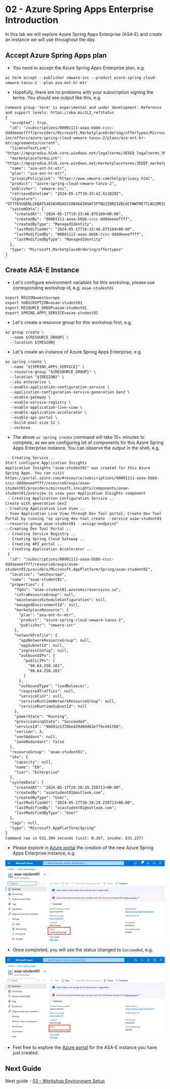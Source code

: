# 02 - Azure Spring Apps Enterprise Introduction

In this lab we will explore Azure Spring Apps Enterprise (ASA-E) and create an instance we will use throughout the day.

## Accept Azure Spring Apps plan

* You need to accept the Azure Spring Apps Enterprise plan, e.g.

```shell
az term accept --publisher vmware-inc --product azure-spring-cloud-vmware-tanzu-2 --plan asa-ent-hr-mtr
```

* Hopefully, there are no problems with your subscription signing the terms. You should see output like this, e.g.

```text
Command group 'term' is experimental and under development. Reference and support levels: https://aka.ms/CLI_refstatus
{
  "accepted": true,
  "id": "/subscriptions/00001111-aaaa-bbbb-cccc-ddddeeeeffff/providers/Microsoft.MarketplaceOrdering/offerTypes/Microsoft.MarketplaceOrdering/offertypes/publishers/vmware-inc/offers/azure-spring-cloud-vmware-tanzu-2/plans/asa-ent-hr-mtr/agreements/current",
  "licenseTextLink": "https://mpcprodsa.blob.core.windows.net/legalterms/3E5ED_legalterms_VMWARE%253a2DINC%253a24AZURE%253a2DSPRING%253a2DCLOUD%253a2DVMWARE%253a2DTANZU%253a2D2%253a24ASA%253a2DENT%253a2DHR%253a2DMTR%253a24TO3RAC3XZSHSDTP65CFZW6IPPAHH7AK67FSWSYMURETXWPUSCAVD4OLQYHA6YD5CWK4S4UAJE7VXIOTVYYJ7EJA67IXPJPVHUB2B7DY.txt",
  "marketplaceTermsLink": "https://mpcprodsa.blob.core.windows.net/marketplaceterms/3EDEF_marketplaceterms_SAAS%253a245XNIYDD23KXQBTPZZUVTDJNYHJZ5Y76OXRLYJ2DHP67BFUMFY42RHUG62CKSGJIAUTE2UN6MIODUJ4JBTOMEQBMWQM4VD2QGXBRTTUY.txt",
  "name": "asa-ent-hr-mtr",
  "plan": "asa-ent-hr-mtr",
  "privacyPolicyLink": "https://www.vmware.com/help/privacy.html",
  "product": "azure-spring-cloud-vmware-tanzu-2",
  "publisher": "vmware-inc",
  "retrieveDatetime": "2024-05-17T19:33:42.611828Z",
  "signature": "OT7T65UQENLCKBAT5465AVRDAO3IOB46AINSWT5PTBU3Z9RZ3ZBLKCFNWTRE7TLN22MOIFYR7DXOQ466D6DR4OC3NXZ56GQ4HZ4HPDY",
  "systemData": {
    "createdAt": "2024-05-17T19:33:46.875169+00:00",
    "createdBy": "00001111-aaaa-bbbb-cccc-ddddeeeeffff",
    "createdByType": "ManagedIdentity",
    "lastModifiedAt": "2024-05-17T19:33:46.875169+00:00",
    "lastModifiedBy": "00001111-aaaa-bbbb-cccc-ddddeeeeffff",
    "lastModifiedByType": "ManagedIdentity"
  },
  "type": "Microsoft.MarketplaceOrdering/offertypes"
}
```

## Create ASA-E Instance

* Let's configure environment variables for this workshop, please use corresponding workshop id, e.g. `asae-student01`

```shell
export REGION=westeurope
export SUBSCRIPTION=asae-student01
export RESOURCE_GROUP=asae-student01
export SPRING_APPS_SERVICE=asae-student01
```

* Let's create a resource group for this workshop first, e.g.

```shell
az group create \
  --name ${RESOURCE_GROUP} \
  --location ${REGION}
```

* Let's create an instance of Azure Spring Apps Enterprise, e.g.

```shell
az spring create \
  --name "${SPRING_APPS_SERVICE}" \
  --resource-group "${RESOURCE_GROUP}" \
  --location "${REGION}" \
  --sku enterprise \
  --enable-application-configuration-service \
  --application-configuration-service-generation Gen2 \
  --enable-gateway \
  --enable-service-registry \
  --enable-application-live-view \
  --enable-application-accelerator \
  --enable-api-portal \
  --build-pool-size S2 \
  --verbose
```

* The above `az spring create` command will take 10+ minutes to complete, as we are configuring lot of components for this Azure Spring Apps Enterprise instance. You can observe the output in the shell, e.g.

```text
 - Creating Service ..
Start configure Application Insights
Application Insights "asae-student01" was created for this Azure Spring Apps. You can visit https://portal.azure.com/#resource/subscriptions/00001111-aaaa-bbbb-cccc-ddddeeeeffff/resourceGroups/asae-student01/providers/microsoft.insights/components/asae-student01/overview to view your Application Insights component
 - Creating Application Configuration Service ..
Create with generation Gen2
- Creating Application Live View ..
- View Application Live View through Dev Tool portal. Create Dev Tool Portal by running "az spring dev-tool create --service asae-student01 --resource-group asae-student01 --assign-endpoint"
- Creating Dev Tool Portal ..
 - Creating Service Registry ..
 - Creating Spring Cloud Gateway ..
 - Creating API portal ..
 - Creating Application Accelerator ..
 {
  "id": "/subscriptions/00001111-aaaa-bbbb-cccc-ddddeeeeffff/resourceGroups/asae-student01/providers/Microsoft.AppPlatform/Spring/asae-student01",
  "location": "westeurope",
  "name": "asae-student01",
  "properties": {
    "fqdn": "asae-student01.azuremicroservices.io",
    "infraResourceGroup": null,
    "maintenanceScheduleConfiguration": null,
    "managedEnvironmentId": null,
    "marketplaceResource": {
      "plan": "asa-ent-hr-mtr",
      "product": "azure-spring-cloud-vmware-tanzu-2",
      "publisher": "vmware-inc"
    },
    "networkProfile": {
      "appNetworkResourceGroup": null,
      "appSubnetId": null,
      "ingressConfig": null,
      "outboundIPs": {
        "publicIPs": [
          "98.64.250.101",
          "98.64.250.102"
        ]
      },
      "outboundType": "loadBalancer",
      "requiredTraffics": null,
      "serviceCidr": null,
      "serviceRuntimeNetworkResourceGroup": null,
      "serviceRuntimeSubnetId": null
    },
    "powerState": "Running",
    "provisioningState": "Succeeded",
    "serviceId": "9b691e1378be429d8dd63ef79c441f08",
    "version": 3,
    "vnetAddons": null,
    "zoneRedundant": false
  },
  "resourceGroup": "asae-student01",
  "sku": {
    "capacity": null,
    "name": "E0",
    "tier": "Enterprise"
  },
  "systemData": {
    "createdAt": "2024-05-17T20:20:29.258713+00:00",
    "createdBy": "asastudent01@outlook.com",
    "createdByType": "User",
    "lastModifiedAt": "2024-05-17T20:20:29.258713+00:00",
    "lastModifiedBy": "asastudent01@outlook.com",
    "lastModifiedByType": "User"
  },
  "tags": null,
  "type": "Microsoft.AppPlatform/Spring"
}
Command ran in 631.394 seconds (init: 0.167, invoke: 631.227)
```

* Please explore in [Azure portal](https://portal.azure.com) the creation of the new Azure Spring Apps Enterprise instance, e.g.

![Creating ASAE instance as seen in Azure Portal](./images/azure-spring-apps-enterprise-instance-01.png)

* Once completed, you will see the status changed to `Succeeded`, e.g.

![Completed ASAE instance creation as seen in Azure portal](./images/azure-spring-apps-enterprise-instance-02.png)

* Feel free to explore the [Azure portal](https://portal.azure.com) for the ASA-E instance you have just created.

## Next Guide

Next guide - [03 - Workshop Environment Setup](../03-setup-workshop-environment/README.md)